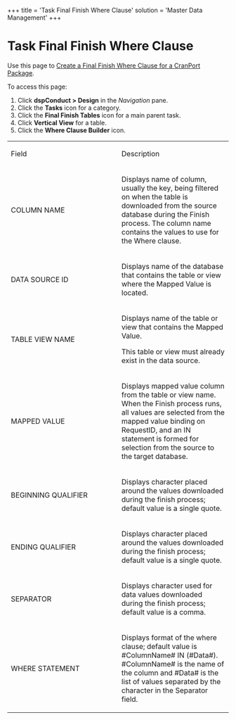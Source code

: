 +++
title = 'Task Final Finish Where Clause'
solution = 'Master Data Management'
+++

# Task Final Finish Where Clause

Use this page to [Create a Final Finish Where Clause for a CranPort
Package](../Use_Cases/Create_a_Final_Finish_Where_Clause_for_a_CranPort_Package).

<div class="use">

To access this page:

1.  Click <span style="font-weight: bold;">dspConduct \> Design</span>
    in the *Navigation* pane.
2.  Click the **Tasks** icon for a category.
3.  Click the **Final Finish Tables** icon for a main parent task.
4.  Click **Vertical View** for a table.
5.  Click the **Where Clause Builder** icon.

</div>

<table>
<colgroup>
<col style="width: 50%" />
<col style="width: 50%" />
</colgroup>
<tbody>
<tr class="odd">
<td><p>Field</p></td>
<td><p>Description</p></td>
</tr>
<tr class="even">
<td><p>COLUMN NAME</p></td>
<td><p>Displays name of column, usually the key, being filtered on when the table is downloaded from the source database during the Finish process. The column name contains the values to use for the Where clause.</p></td>
</tr>
<tr class="odd">
<td><p>DATA SOURCE ID</p></td>
<td><p>Displays name of the database that contains the table or view where the Mapped Value is located.</p></td>
</tr>
<tr class="even">
<td><p>TABLE VIEW NAME</p></td>
<td><p>Displays name of the table or view that contains the Mapped Value.</p>
<p>This table or view must already exist in the data source.</p></td>
</tr>
<tr class="odd">
<td><p>MAPPED VALUE</p></td>
<td><p>Displays mapped value column from the table or view name. When the Finish process runs, all values are selected from the mapped value binding on RequestID, and an IN statement is formed for selection from the source to the target database.</p></td>
</tr>
<tr class="even">
<td><p>BEGINNING QUALIFIER</p></td>
<td><p>Displays character placed around the values downloaded during the finish process; default value is a single quote.</p></td>
</tr>
<tr class="odd">
<td><p>ENDING QUALIFIER</p></td>
<td><p>Displays character placed around the values downloaded during the finish process; default value is a single quote.</p></td>
</tr>
<tr class="even">
<td><p>SEPARATOR</p></td>
<td><p>Displays character used for data values downloaded during the finish process; default value is a comma.</p></td>
</tr>
<tr class="odd">
<td><p>WHERE STATEMENT</p></td>
<td><p>Displays format of the where clause; default value is #ColumnName# IN (#Data#). #ColumnName# is the name of the column and #Data# is the list of values separated by the character in the Separator field.</p></td>
</tr>
</tbody>
</table>
